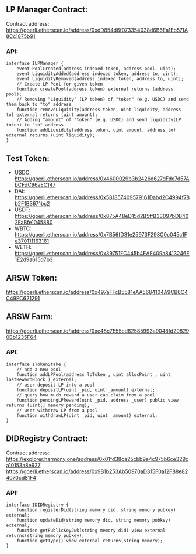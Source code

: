 ## LP Manager Contract:
Contract address: https://goerli.etherscan.io/address/0xdD854d6f073354038d6B6Ea1Eb57fA8Cc1875b91

### API:
```solidity
interface ILPManager {
    event PoolCreated(address indexed token, address pool, uint);
    event LiquidityAdded(address indexed token, address to, uint);
    event LiquidityRemoved(address indexed token, address to, uint);
    // Create LP Pool for given token
    function createPool(address token) external returns (address pool);
    // Removing "Liquidity" (LP token) of "token" (e.g. USDC) and send them back to "to" address  
    function removeLiquidity(address token, uint liquidity, address to) external returns (uint amount);
    // Adding "amount" of "token" (e.g. USDC) and send liquidity(LP token) to "to" address
    function addLiquidity(address token, uint amount, address to) external returns (uint liquidity);
}
```
## Test Token:
- USDC: https://goerli.etherscan.io/address/0x4600029b3b2426d627dFde7d57AbCFdC96aEC147
- DAI: https://goerli.etherscan.io/address/0x581857409579161Dabd2C4994f78b2F1B3671bc2
- USDT: https://goerli.etherscan.io/address/0x875A48eD15d2B5ffB33097bDB402FaBfe1045880
- WBTC: https://goerli.etherscan.io/address/0x7B56fD31e25973F298C0c045c1Fe370111163161
- WETH: https://goerli.etherscan.io/address/0x39751FC445b4EAF409a8413246E1E2d9a615d7b3

## ARSW Token:
https://goerli.etherscan.io/address/0x497aFFcB5581eAA5684104A9CB6C4C49FC621291

## ARSW Farm:
https://goerli.etherscan.io/address/0xe48c7E55cd62585993a9048fd208290Bb1235F64
### API:
```solidity
interface ITokenStake {
    // add a new pool
    function addLPPool(address lpToken_, uint allocPoint_, uint lastRewardBlock_) external;
    // user deposit LP into a pool
    function depositLP(uint _pid, uint _amount) external;
    // query how much reward a user can claim from a pool 
    function pendingLPReward(uint _pid, address _user) public view returns (uint[] memory pending);
    // user withdraw LP from a pool 
    function withdrawLP(uint _pid, uint _amount) external;
}
```

## DIDRegistry Contract:

Contract address:
https://explorer.harmony.one/address/0x01fd38ca25cbb9e4c975b6ce329ca10153a8e927
https://goerli.etherscan.io/address/0x9B1b253Ab50970aD315F0a12F88e824070cd81F4



### API:
```solidity
interface IDIDRegistry {
    function registerDid(string memory did, string memory pubkey) external;
    function updateDid(string memory did, string memory pubkey) external;
    function getPublicKeyJwk(string memory did) view external returns(string memory pubkey);
    function getType() view external returns(string memory);
}
```
